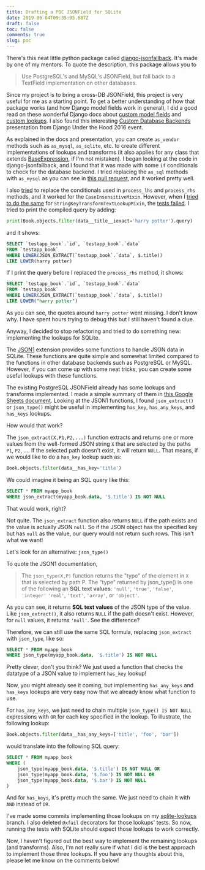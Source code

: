 ```yaml
---
title: Drafting a POC JSONField for SQLite
date: 2019-06-04T09:35:05.687Z
draft: false
toc: false
comments: true
slug: poc
---
```


There's this neat little python package called [django-jsonfallback]. It's
made by one of my mentors. To quote the description, this package allows you
to

> Use PostgreSQL's and MySQL's JSONField, but fall back to a TextField
> implementation on other databases.

Since my project is to bring a cross-DB JSONField, this project is very useful
for me as a starting point. To get a better understanding of how that package
works (and how Django model fields work in general), I did a good read on
these wonderful Django docs about [custom model fields] and [custom lookups].
I also found this interesting [Custom Database Backends] presentation from
Django Under the Hood 2016 event.

As explained in the docs and presentation, you can create `as_vendor` methods
such as `as_mysql`, `as_sqlite`, etc. to create different implementations of
lookups and transforms (it also applies for any class that extends
[BaseExpression], if I'm not mistaken). I began looking at the code in
django-jsonfallback, and I found that it was made with some `if` conditionals
to check for the database backend. I tried replacing the `as_sql` methods with
`as_mysql` as you can see in [this pull request], and it worked pretty well.

I also [tried] to replace the conditionals used in `process_lhs` and
`process_rhs` methods, and it worked for the `CaseInsensitiveMixin`.
However, when I [tried to do the same] for
`StringKeyTransformTextLookupMixin`, the [tests failed]. I tried to print the
compiled query by adding:

```python
print(Book.objects.filter(data__title__iexact='harry potter').query)
```

and it shows:

```sql
SELECT `testapp_book`.`id`, `testapp_book`.`data`
FROM `testapp_book`
WHERE LOWER(JSON_EXTRACT(`testapp_book`.`data`, $.title))
LIKE LOWER(harry potter)
```

If I print the query before I replaced the `process_rhs` method, it shows:
```sql
SELECT `testapp_book`.`id`, `testapp_book`.`data`
FROM `testapp_book`
WHERE LOWER(JSON_EXTRACT(`testapp_book`.`data`, $.title))
LIKE LOWER("harry potter")
```

As you can see, the quotes around `harry potter` went missing. I don't know
why. I have spent hours trying to debug this but I still haven't found a clue.

Anyway, I decided to stop refactoring and tried to do something new:
implementing the lookups for SQLite.

The [JSON1] extension provides some functions to handle JSON data in SQLite.
These functions are quite simple and somewhat limited compared to the
functions in other database backends such as PostgreSQL or MySQL. However,
if you can come up with some neat tricks, you can create some useful lookups
with these functions.

The existing PostgreSQL JSONField already has some lookups and transforms
implemented. I made a simple summary of them in [this Google Sheets document].
Looking at the JSON1 functions, I found `json_extract()` or `json_type()`
might be useful in implementing `has_key`, `has_any_keys`, and `has_keys`
lookups.

How would that work?

The `json_extract(X,P1,P2,...)` function extracts and returns one or more
values from the well-formed JSON string `X` that are selected by the paths
`P1`, `P2`, .... If the selected path doesn't exist, it will return `NULL`.
That means, if we would like to do a `has_key` lookup such as:

```python
Book.objects.filter(data__has_key='title')
```

We could imagine it being an SQL query like this:

```sql
SELECT * FROM myapp_book
WHERE json_extract(myapp_book.data, '$.title') IS NOT NULL
```

That would work, right?

Not quite. The `json_extract` function also returns `NULL` if the path
exists and the value is actually JSON `null`. So if the JSON object has the
specified key but has `null` as the value, our query would not return such
rows. This isn't what we want!

Let's look for an alternative: `json_type()`

To quote the JSON1 documentation,

> The `json_type(X,P)` function returns the "type" of the element in `X` that
> is selected by path P. The "type" returned by json_type() is one of the
> following an **SQL text values**: `'null'`, `'true'`, `'false'`, `'integer'`
> `'real'`, `'text'`, `'array'`, or `'object'`.

As you can see, it returns **SQL text values** of the JSON type of the value.
Like `json_extract()`, it also returns `NULL` if the path doesn't exist.
However, for `null` values, it returns `'null'`. See the difference?

Therefore, we can still use the same SQL formula, replacing `json_extract`
with `json_type`, like so:

```sql
SELECT * FROM myapp_book
WHERE json_type(myapp_book.data, '$.title') IS NOT NULL
```

Pretty clever, don't you think? We just used a function that checks the
datatype of a JSON value to implement `has_key` lookup!

Now, you might already see it coming, but implementing `has_any_keys` and
`has_keys` lookups are very easy now that we already know what function to
use.

For `has_any_keys`, we just need to chain multiple `json_type() IS NOT NULL`
expressions with `OR` for each key specified in the lookup. To illustrate,
the following lookup:

```python
Book.objects.filter(data__has_any_keys=['title', 'foo', 'bar'])
```

would translate into the following SQL query:

```sql
SELECT * FROM myapp_book
WHERE (
    json_type(myapp_book.data, '$.title') IS NOT NULL OR
    json_type(myapp_book.data, '$.foo') IS NOT NULL OR
    json_type(myapp_book.data, '$.bar') IS NOT NULL
)
```

And for `has_keys`, it's pretty much the same. We just need to chain it with
`AND` instead of `OR`.

I've made some commits implementing those lookups on my [sqlite-lookups]
branch. I also deleted `@xfail` decorators for those lookups' tests. So now,
running the tests with SQLite should expect those lookups to work correctly.

Now, I haven't figured out the best way to implement the remaining lookups
(and transforms). Also, I'm not really sure if what I did is the best
approach to implement those three lookups. If you have any thoughts about
this, please let me know on the comments below!

[django-jsonfallback]: https://github.com/raphaelm/django-jsonfallback
[custom model fields]: https://docs.djangoproject.com/en/2.2/howto/custom-model-fields/
[custom lookups]: https://docs.djangoproject.com/en/2.2/howto/custom-lookups/
[Custom Database Backends]: https://simpleisbetterthancomplex.com/media/2016/11/db.pdf
[BaseExpression]: https://github.com/django/django/blob/master/django/db/models/expressions.py#L184
[this pull request]: https://github.com/laymonage/django-jsonfallback/pull/1/files
[tried]: https://github.com/laymonage/django-jsonfallback/pull/3/files
[tried to do the same]: https://github.com/laymonage/django-jsonfallback/commit/7651f8d7a613e448837818b149c296d8540f12be
[tests failed]: https://travis-ci.com/laymonage/django-jsonfallback/builds/114230423
[JSON1]: https://www.sqlite.org/json1.html
[this Google Sheets document]: https://docs.google.com/spreadsheets/d/1A1TF-A-jbPmSAYd62Y4fqz7s4Mjz7McciWtr0Bp86OA
[sqlite-lookups]: https://github.com/laymonage/django-jsonfallback/commits/sqlite-lookups
